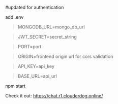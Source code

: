 #updated for authentication

add .env 

>MONGODB_URL=mongo_db_url

>JWT_SECRET=secret_string

>PORT=port

>ORIGIN=frontend origin url for cors validation

>API_KEY=api_key

>BASE_URL=api_url

npm start

Check it out: https://chat.r1.clouderdog.online/
